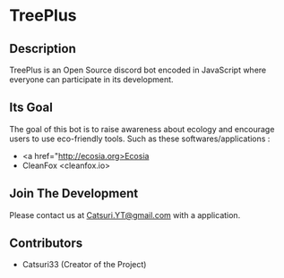 # TreePlus

## Description

TreePlus is an Open Source discord bot encoded in JavaScript where everyone can participate in its development.

## Its Goal

The goal of this bot is to raise awareness about ecology and encourage users to use eco-friendly tools.
Such as these softwares/applications :

- <a href="http://ecosia.org>Ecosia</a>
- CleanFox <cleanfox.io>

## Join The Development

Please contact us at Catsuri.YT@gmail.com with a application.

## Contributors
- Catsuri33 (Creator of the Project)
